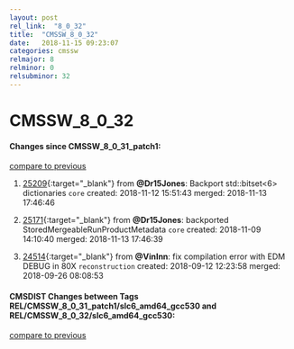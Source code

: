 ```yaml
---
layout: post
rel_link:  "8_0_32"
title:  "CMSSW_8_0_32"
date:   2018-11-15 09:23:07
categories: cmssw
relmajor: 8
relminor: 0
relsubminor: 32
---
```


# CMSSW_8_0_32
#### Changes since CMSSW_8_0_31_patch1:
[compare to previous](https://github.com/cms-sw/cmssw/compare/CMSSW_8_0_31_patch1...CMSSW_8_0_32)



1. [25209](http://github.com/cms-sw/cmssw/pull/25209){:target="_blank"}  from **@Dr15Jones**: Backport std::bitset<6> dictionaries `core`  created: 2018-11-12 15:51:43 merged: 2018-11-13 17:46:46



2. [25171](http://github.com/cms-sw/cmssw/pull/25171){:target="_blank"}  from **@Dr15Jones**: backported StoredMergeableRunProductMetadata `core`  created: 2018-11-09 14:10:40 merged: 2018-11-13 17:46:39



3. [24514](http://github.com/cms-sw/cmssw/pull/24514){:target="_blank"}  from **@VinInn**: fix compilation error with EDM DEBUG in 80X `reconstruction`  created: 2018-09-12 12:23:58 merged: 2018-09-26 08:08:53



#### CMSDIST Changes between Tags REL/CMSSW_8_0_31_patch1/slc6_amd64_gcc530 and REL/CMSSW_8_0_32/slc6_amd64_gcc530:
[compare to previous](https://github.com/cms-sw/cmsdist/compare/REL/CMSSW_8_0_31_patch1/slc6_amd64_gcc530...REL/CMSSW_8_0_32/slc6_amd64_gcc530)


